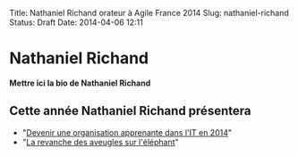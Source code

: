 Title: Nathaniel Richand orateur à Agile France 2014 
Slug: nathaniel-richand
Status: Draft
Date: 2014-04-06 12:11

# Nathaniel Richand

**Mettre ici la bio de Nathaniel Richand**
## Cette année Nathaniel Richand présentera

* "[Devenir une organisation apprenante dans l'IT en 2014](../sessions/devenir-une-organisation-apprenante-dans-l-it-en-2014.html)"
* "[La revanche des aveugles sur l'éléphant](../sessions/la-revanche-des-aveugles-sur-l-elephant.html)"


